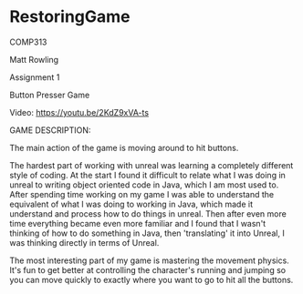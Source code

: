 # RestoringGame

COMP313

Matt Rowling

Assignment 1

Button Presser Game


Video:
https://youtu.be/2KdZ9xVA-ts



GAME DESCRIPTION:

The main action of the game is moving around to hit buttons.

The hardest part of working with unreal was learning a completely different style of coding. At the start I found it difficult to relate what I was doing in unreal to writing object oriented code in Java, which I am most used to. After spending time working on my game I was able to understand the equivalent of what I was doing to working in Java, which made it understand and process how to do things in unreal. Then after even more time everything became even more familiar and I found that I wasn't thinking of how to do something in Java, then 'translating' it into Unreal, I was thinking directly in terms of Unreal.

The most interesting part of my game is mastering the movement physics. It's fun to get better at controlling the character's running and jumping so you can move quickly to exactly where you want to go to hit all the buttons.
